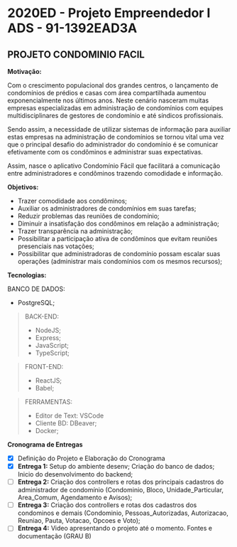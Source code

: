 # 2020ED - Projeto Empreendedor I ADS - 91-1392EAD3A

## PROJETO CONDOMINIO FACIL

**Motivação:**

Com o crescimento populacional dos grandes centros, o lançamento de condomínios de prédios e casas com área compartilhada aumentou exponencialmente nos últimos anos. Neste cenário nasceram muitas empresas especializadas em administração de condomínios com equipes multidisciplinares de gestores de condomínio e até síndicos profissionais.

Sendo assim, a necessidade de utilizar sistemas de informação para auxiliar estas empresas na administração de condomínios se tornou vital uma vez que o principal desafio do administrador do condomínio é se comunicar efetivamente com os condôminos e administrar suas expectativas.

Assim, nasce o aplicativo Condomínio Fácil que facilitará a comunicação entre administradores e condôminos trazendo comodidade e informação.

**Objetivos:**

- Trazer comodidade aos condôminos;
- Auxiliar os administradores de condomínios em suas tarefas;
- Reduzir problemas das reuniões de condomínio;
- Diminuir a insatisfação dos condôminos em relação a administração;
- Trazer transparência na administração;
- Possibilitar a participação ativa de condôminos que evitam reuniões presenciais nas votações;
- Possibilitar que administradoras de condomínio possam escalar suas operações (administrar mais condomínios com os mesmos recursos);

**Tecnologias:**

BANCO DE DADOS:
- PostgreSQL;

> BACK-END:
> - NodeJS;
> - Express;
> - JavaScript;
> - TypeScript;

> FRONT-END:
> - ReactJS;
> - Babel;

> FERRAMENTAS:
> - Editor de Text: VSCode
> - Cliente BD: DBeaver;
> - Docker;

**Cronograma de Entregas**
- [x] Definição do Projeto e Elaboração do Cronograma
- [x] **Entrega 1:** Setup do ambiente desenv; Criação do banco de dados; Inicio do desenvolvimento do backend;
- [ ] **Entrega 2:** Criação dos controllers e rotas dos principais cadastros do administrador de condomínio (Condominio, Bloco, Unidade_Particular, Area_Comum, Agendamento e Avisos);
- [ ] **Entrega 3:** Criação dos controllers e rotas dos cadastros dos condominos e demais (Condominio, Pessoas_Autorizadas, Autorizacao, Reuniao, Pauta, Votacao, Opcoes e Voto);
- [ ] **Entrega 4:** Video apresentando o projeto até o momento. Fontes e documentação  (GRAU B)
